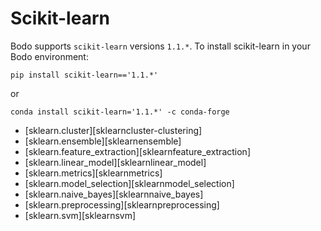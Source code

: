 # Scikit-learn

Bodo supports `scikit-learn` versions `1.1.*`. To install scikit-learn in your Bodo environment:

```shell
pip install scikit-learn=='1.1.*'
```

or

```shell
conda install scikit-learn='1.1.*' -c conda-forge
```

<div class="grid cards" markdown>

- [sklearn.cluster][sklearncluster-clustering]
- [sklearn.ensemble][sklearnensemble]
- [sklearn.feature_extraction][sklearnfeature_extraction]
- [sklearn.linear_model][sklearnlinear_model]
- [sklearn.metrics][sklearnmetrics]
- [sklearn.model_selection][sklearnmodel_selection]
- [sklearn.naive_bayes][sklearnnaive_bayes]
- [sklearn.preprocessing][sklearnpreprocessing]
- [sklearn.svm][sklearnsvm]

</div>
